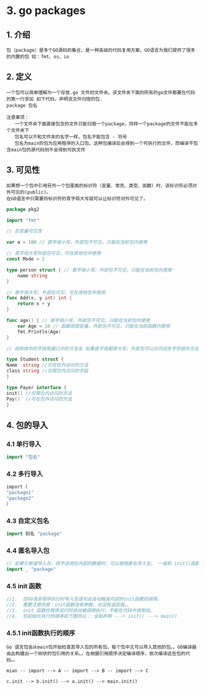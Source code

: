 # 3. go  packages

## 1. 介绍

```
包（package）是多个GO源码的集合，是一种高级的代码复用方案，GO语言为我们提供了很多的内置的包 如：fmt、os、io
```

## 2. 定义

```
一个包可以简单理解为一个存放.go 文件的文件夹。该文件夹下面的所有的go文件都要在代码的第一行添加 如下代码，声明该文件归宿的包.
package 包名

注意事项：
   一个文件夹下面直接包含的文件只能归宿一个package，同样一个package的文件不能在多个文件夹下
   包名可以不和文件夹的名字一样，包名不能包含 - 符号
   包名为main的包为应用程序的入口包，这种包编译后会得到一个可执行的文件，而编译不包含main包的源代码则不会得到可执文件
```

## 3. 可见性

```
如果想一个包中引用另外一个包里面的标识符（变量、常亮、类型、函数）时，该标识符必须对外可见的(public)。
在GO语言中只需要将标识符的首字母大写就可以让标识符对外可见了。
```

```go
package pkg2

import "fmt"

// 包变量可见性

var a = 100 // 首字母小写，外部包不可见，只能在当前包内使用

// 首字母大写外部包可见，可在其他包中使用
const Mode = 1

type person struct { // 首字母小写，外部包不可见，只能在当前包内使用
	name string
}

// 首字母大写，外部包可见，可在其他包中使用
func Add(x, y int) int {
	return x + y
}

func age() { // 首字母小写，外部包不可见，只能在当前包内使用
	var Age = 18 // 函数局部变量，外部包不可见，只能在当前函数内使用
	fmt.Println(Age)
}
```

```go
// 结构体中的字段和接口中的方法名 如果首字母都是大写，外部包可以访问这些字字段的方法。

type Student struct {
Name  string //可在包外访问的方法
class string //仅限包内访问的字段
}

type Payer interface {
init() //仅限包内访问的方法
Pay()  //可在包外访问的方法
}
```

## 4. 包的导入

### 4.1 单行导入

```go
import "包名"
```

### 4.2 多行导入

```go
import（
"package1"
"package2"
）
```

### 4.3 自定义包名

```go
import 别名 "package"
```

### 4.4 匿名导入包

```go
// 如果只希望导入包，而不适用包内部的数据时，可以使用匿名导入包。 一般和 init()函数一起使用
import _ "package"
```

### 4.5  init 函数

```go
//1.  在GO语言程序执行时导入包语句会自动触发内部的init函数的调用。
//2.  需要注意的是：init函数没有参数，也没有返回值。。
//3.  init 函数在程序运行时自动被调用执行，不能在代码中调用他。
//4.  包初始化执行的顺序如下图所以： 全局声明 ---> init() ---> main()
```

### 4.5.1 init函数执行的顺序

```
Go 语言包会从main包开始检查其导入包的所有包，每个包中又可以导入其他的包。。GO编译器由此构建出一个树状的包引用的关系。。在根据引用顺序决定编译顺序，依次编译这些包的代码。。

mian -- import --> A -- import --> B -- import --> C

c.init --> b.init() --> a.init() --> main.init()
```


